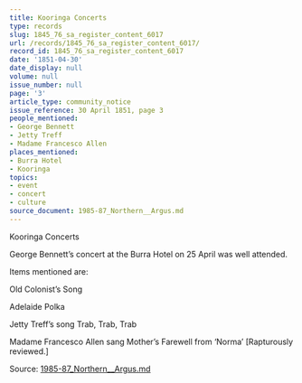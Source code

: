 ```yaml
---
title: Kooringa Concerts
type: records
slug: 1845_76_sa_register_content_6017
url: /records/1845_76_sa_register_content_6017/
record_id: 1845_76_sa_register_content_6017
date: '1851-04-30'
date_display: null
volume: null
issue_number: null
page: '3'
article_type: community_notice
issue_reference: 30 April 1851, page 3
people_mentioned:
- George Bennett
- Jetty Treff
- Madame Francesco Allen
places_mentioned:
- Burra Hotel
- Kooringa
topics:
- event
- concert
- culture
source_document: 1985-87_Northern__Argus.md
---
```


Kooringa Concerts

George Bennett’s concert at the Burra Hotel on 25 April was well attended.

Items mentioned are:

Old Colonist’s Song

Adelaide Polka

Jetty Treff’s song Trab, Trab, Trab

Madame Francesco Allen sang Mother’s Farewell from ‘Norma’ [Rapturously reviewed.]

Source: [1985-87_Northern__Argus.md](/downloads/markdown/1985-87_Northern__Argus.md)
